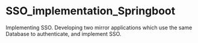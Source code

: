 # SSO_implementation_Springboot
Implementing SSO. Developing two mirror applications which use the same Database to authenticate, and implement SSO. 
